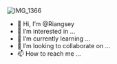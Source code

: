 ![IMG_1366](https://github.com/Riangsey/Riangsey/assets/139507270/4b4160bd-bbc6-4b8c-8b79-b13cc384a934)
- 👋 Hi, I’m @Riangsey
- 👀 I’m interested in ...
- 🌱 I’m currently learning ...
- 💞️ I’m looking to collaborate on ...
- 📫 How to reach me ...

<!---
Riangsey/Riangsey is a ✨ special ✨ repository because its `README.md` (this file) appears on your GitHub profile.
You can click the Preview link to take a look at your changes.
--->
